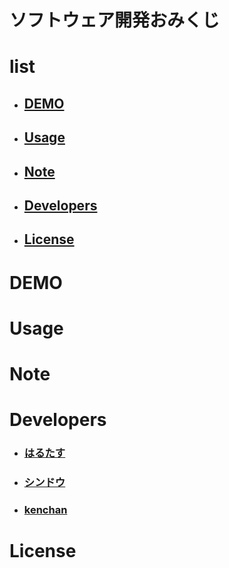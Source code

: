 # ソフトウェア開発おみくじ
# list
- ## [DEMO](#DEMO)
- ## [Usage](#Usage)
- ## [Note](#Note)
- ## [Developers](#Developers)
- ## [License](#License)

# DEMO
<!-- おみくじを引いているGIFを挿入 -->
# Usage
<!-- おみくじの使い方を文章にて簡単に説明 -->
# Note
<!-- 注意点や機能を簡単に説明 -->
# Developers
- ### [はるたす](https://twitter.com/harutasblog)
- ### [シンドウ](https://twitter.com/Shindo_Develops)
- ### [kenchan](https://twitter.com/6jEVEaeZD9TyOQu)
# License
<!-- ライセンスを記入 -->